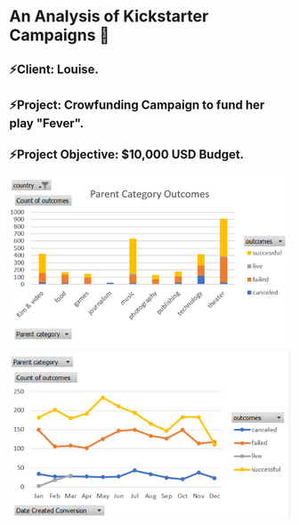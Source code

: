 # An Analysis of Kickstarter Campaigns 👋
## ⚡Client: Louise.
## ⚡Project: Crowfunding Campaign to fund her play "Fever".
## ⚡Project Objective: $10,000 USD Budget.
![PARENT CATEGORY OUTCOMES](https://github.com/annarochav/Kickstarter-Analysis/blob/main/PARENT%20CATEGORY%20OUTCOMES.png)


![PARENT CATEGORY OUTCOMES](https://github.com/annarochav/Kickstarter-Analysis/blob/main/OUTCOMES%20BASED%20ON%20LAUNCH%20DATE.png)
